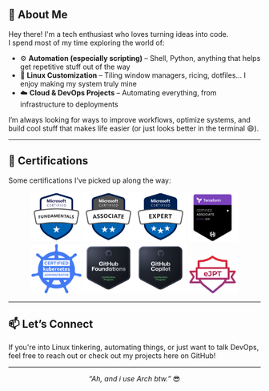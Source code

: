 ## 👋 About Me

Hey there! I'm a tech enthusiast who loves turning ideas into code.  
I spend most of my time exploring the world of:

- ⚙️ **Automation (especially scripting)** – Shell, Python, anything that helps get repetitive stuff out of the way
- 🐧 **Linux Customization** – Tiling window managers, ricing, dotfiles... I enjoy making my system truly mine
- ☁️ **Cloud & DevOps Projects** – Automating everything, from infrastructure to deployments

I’m always looking for ways to improve workflows, optimize systems, and build cool stuff that makes life easier (or just looks better in the terminal 😄).

---

## 📜 Certifications

Some certifications I've picked up along the way:

<div align="center">
  <img src="certs/AZ900.svg" alt="AZ-900: Azure Fundamentals" width="100" title="AZ-900: Microsoft Azure Fundamentals" />
  <img src="certs/AZ104.svg" alt="AZ-104: Azure Administrator" width="100" title="AZ-104: Microsoft Azure Administrator" />
  <img src="certs/AZ305.svg" alt="AZ-305: Azure Solutions Architect" width="100" title="AZ-305: Azure Solutions Architect Expert" />
  <img src="certs/terraform-associate-003.png" alt="Terraform Associate (003)" width="100" title="Terraform Associate (003)" />
  <img src="certs/cka.png" alt="CKA" width="100" title="Certified Kubernetes Administrator (CKA)" />
  <img src="certs/github-foundations.png" alt="GitHub Foundations" width="100" title="GitHub Foundations" />
  <img src="certs/github-copilot.png" alt="GitHub Copilot" width="100" title="GitHub Copilot Foundations" />
  <img src="certs/ejpt.png" alt="eJPT" width="100" title="eLearnSecurity Junior Penetration Tester (eJPT)" />
</div>

---

## 📫 Let’s Connect

If you're into Linux tinkering, automating things, or just want to talk DevOps, feel free to reach out or check out my projects here on GitHub!

---

<p align="center">
  <em>“Ah, and i use Arch btw.”</em> 😎
</p>
